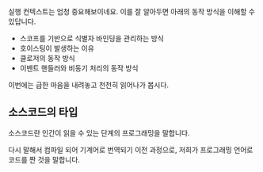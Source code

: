 실행 컨텍스트는 엄청 중요해보이네요.
이를 잘 알아두면 아래의 동작 방식을 이해할 수 있답니다.

-   스코프를 기반으로 식별자 바인딩을 관리하는 방식
-   호이스팅이 발생하는 이유
-   클로저의 동작 방식
-   이벤트 핸들러와 비동기 처리의 동작 방식

이번에는 급한 마음을 내려놓고 천천히 읽어나가 봅시다.

## 소스코드의 타입

소스코드란 인간이 읽을 수 있는 단계의 프로그래밍을 말합니다.

다시 말해서 컴파일 되어 기계어로 번역되기 이전 과정으로, 저희가 프로그래밍 언어로 코드를 짠 것을 말합니다.
